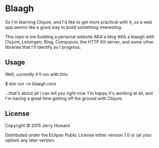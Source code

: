 # Blaagh

So I'm learning Clojure, and I'd like to get more practical with it,
so a web app seems like a good way to build something interesting.

This repo is me building a personal website AKA a blog AKA a blaagh with Clojure, 
Leiningen, Ring, Compojure, the HTTP Kit server, and some other libraries 
that I'll identify as I progress.

## Usage

Well, currently it'll run with this:

$ lein run -m blaagh.core

...that's about all I can tell you right now. I'm happy it's working at all, 
and I'm having a great time getting off the ground with Clojure.

## License

Copyright © 2015 Jerry Howard

Distributed under the Eclipse Public License either version 1.0 or (at
your option) any later version.
